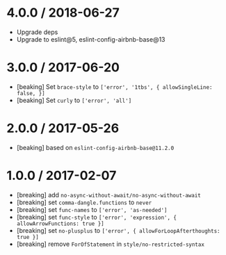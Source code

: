 4.0.0 / 2018-06-27
==================

- Upgrade deps
- Upgrade to eslint@5, eslint-config-airbnb-base@13

3.0.0 / 2017-06-20
==================
- [beaking] Set `brace-style` to `['error', '1tbs', { allowSingleLine: false, }]`
- [beaking] Set `curly` to `['error', 'all']`

2.0.0 / 2017-05-26
==================
- [beaking] based on `eslint-config-airbnb-base@11.2.0`

1.0.0 / 2017-02-07
==================
- [breaking] add `no-async-without-await/no-async-without-await`
- [breaking] set `comma-dangle.functions` to `never`
- [breaking] set `func-names` to `['error', 'as-needed']`
- [breaking] set `func-style` to `['error', 'expression', { allowArrowFunctions: true }]`
- [breaking] set `no-plusplus` to `['error', { allowForLoopAfterthoughts: true }]`
- [breaking] remove `ForOfStatement` in `style/no-restricted-syntax`
